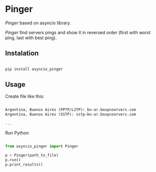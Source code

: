 # Pinger

*Pinger* based on asyncio library.

*Pinger* find servers pings and show it in reversed order (first with worst
ping, last with best ping).

## Instalation

```bash

pip install asyncio_pinger

```

## Usage

Create file like this:

```txt

Argentina, Buenos Aires (PPTP/L2TP): bn-ar.boxpnservers.com
Argentina, Buenos Aires (SSTP): sstp-bn-ar.boxpnservers.com

...

```

Run Python

```python

from asyncio_pinger import Pinger

p = Pinger(path_to_file)
p.run()
p.print_results()

```
